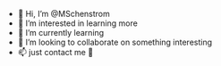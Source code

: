 - 👋 Hi, I’m @MSchenstrom
- 👀 I’m interested in learning more 
- 🌱 I’m currently learning 
- 💞️ I’m looking to collaborate on something interesting 
- 📫 just contact me 👋

<!---
MSchenstrom/MSchenstrom is a ✨ special ✨ repository because its `README.md` (this file) appears on your GitHub profile.
You can click the Preview link to take a look at your changes.
--->

